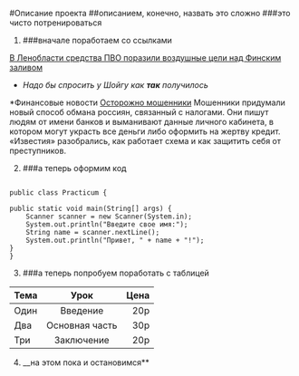 #Описание проекта
##описанием, конечно, назвать это сложно
###это чисто потренироваться

1. ###вначале поработаем со ссылками

[В Ленобласти средства ПВО поразили воздушные цели над Финским заливом](https://news.mail.ru/incident/60046452/)
  * *Надо бы спросить у Шойгу как __так__ получилось*

  *Финансовые новости [Осторожно мошенники](https://www.yandex.ru "Спишут десятки тысяч") 
Мошенники придумали новый способ обмана россиян, связанный с налогами. 
  Они пишут людям от имени банков и выманивают данные личного кабинета, в котором могут украсть все деньги либо оформить на жертву кредит. «Известия» разобрались, как работает схема и как защитить себя от преступников.

2. ###а теперь оформим код

```import java.util.Scanner;

public class Practicum {

public static void main(String[] args) {
    Scanner scanner = new Scanner(System.in);
    System.out.println("Введите свое имя:");
    String name = scanner.nextLine();
    System.out.println("Привет, " + name + "!");
}
}
```

3. ###а теперь попробуем поработать с таблицей

| Тема          | Урок               | Цена  |
| ------------- |:------------------:| -----:|
| Один          | Введение           | 20р   |
| Два           | Основная часть     | 30р   |
| Три           | Заключение         | 20р   |

4. __на этом пока и остановимся**
